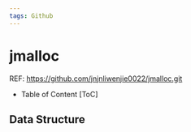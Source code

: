 ```yaml
---
tags: Github
---
```

# jmalloc
REF: https://github.com/jnjnliwenjie0022/jmalloc.git
- Table of Content
[ToC]
## Data Structure
